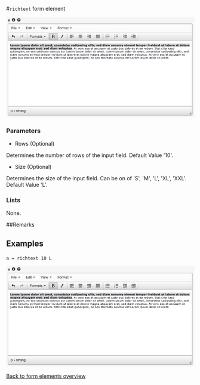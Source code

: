 #`richtext` form element

![a = richtext 10 L](https://raw.githubusercontent.com/nhagemann/anycontent-cmdl-docs/master/images/formelement/richtext.jpg)


### Parameters

* Rows (Optional)

Determines the number of rows of the input field. Default Value '10'.

* Size (Optional)

Determines the size of the input field. Can be on of 'S', 'M', 'L', 'XL', 'XXL'. Default Value 'L'.

### Lists

None.

##Remarks


## Examples

`a = richtext 10 L`

![a = richtext 10 L](https://raw.githubusercontent.com/nhagemann/anycontent-cmdl-docs/master/images/formelement/richtext.jpg)

[Back to form elements overview](../README.md#form-elements)

